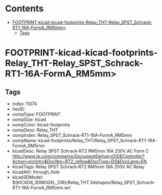 



Contents
========

* [FOOTPRINT-kicad-kicad-footprints-Relay_THT-Relay_SPST_Schrack-RT1-16A-FormA_RM5mm>](#footprint-kicad-kicad-footprints-relay_tht-relay_spst_schrack-rt1-16a-forma_rm5mm)
	* [Tags](#tags)

# FOOTPRINT-kicad-kicad-footprints-Relay_THT-Relay_SPST_Schrack-RT1-16A-FormA_RM5mm>

## Tags

- index: 11074
- hexID: 
- oompType: FOOTPRINT
- oompSize: kicad
- oompColor: kicad-footprints
- oompDesc: Relay_THT
- oompIndex: Relay_SPST_Schrack-RT1-16A-FormA_RM5mm
- oompName: kicad-footprints/Relay_THT/Relay_SPST_Schrack-RT1-16A-FormA_RM5mm
- kicadDesc: Relay SPST Schrack-RT2 RM5mm 16A 250V AC Form C http://www.te.com/commerce/DocumentDelivery/DDEController?Action=srchrtrv&DocNm=RT2_reflow&DocType=DS&DocLang=EN
- kicadTags: Relay SPST Schrack-RT2 RM5mm 16A 250V AC Relay
- kicadAttr: through_hole
- kicad3DModel: ${KICAD6_3DMODEL_DIR}/Relay_THT.3dshapes/Relay_SPST_Schrack-RT1-16A-FormA_RM5mm.wrl
